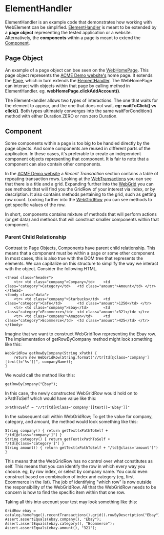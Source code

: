 # ElementHandler
ElementHandler is an example code that demonstrates how working with WebElement can be simplified.  [ElementHandler](https://github.com/mandutree/ElementHandler/blob/master/src/main/java/com/appium/ElementHandler.java)
is meant to be extended by a **page object** representing the tested application or a website.  Alternatively, the
**components** within a page is meant to extend the [Component](https://github.com/mandutree/ElementHandler/blob/master/src/main/java/com/appium/Component.java).

## Page Object
An example of a page object can bee seen on the [WebHomePage](https://github.com/mandutree/AcmePages/blob/master/src/main/java/com/applitools/demo/page/web/WebHomePage.java).
This page object represents the [ACME Demo website's](https://demo.applitools.com/app.html) home page.  It extends
the [Page](https://github.com/mandutree/ElementHandler/blob/master/src/main/java/com/appium/Page.java), which in turn
extends the [ElementHandler](https://github.com/mandutree/ElementHandler/blob/master/src/main/java/com/appium/ElementHandler.java).
The WebHomePage can interact with objects within that page by calling method in ElementHandler.
eg. **webHomePage.clickAddAccount()**.

The ElementHandler allows two types of interactions.  The one that waits for the element to appear, and the one that
does not wait.  **eg: waitToClick() vs click()**.  Both types ultimately converges into the same waitForCondition()
method with either Duration.ZERO or non zero Duration.

## Component
Some components within a page is too big to be handled directly by the page objects.  And some components are reused
in different parts of the application.  In these cases, it's preferable to create an independent component objects
representing that component. It is fair to note that a component can also contain other components.

In the [ACME Demo website](https://demo.applitools.com/app.html) a *Recent Transaction* section contains a table of
repeating transaction rows.  Looking at the [WebTransactions](https://github.com/mandutree/AcmePages/blob/master/src/main/java/com/applitools/demo/component/web/WebTransactions.java)
you can see that there is a title and a grid.  Expanding further into the [WebGrid](https://github.com/mandutree/AcmePages/blob/master/src/main/java/com/applitools/demo/component/web/WebGrid.java)
you can see methods that will find you the GridRow of your interest via index, or by description.  It also contains
methods pertaining to the grid, such as getting row count.  Looking further into the [WebGridRow](https://github.com/mandutree/AcmePages/blob/master/src/main/java/com/applitools/demo/component/web/WebGridRow.java)
you can see methods to get specific values of the row.

In short, components contains mixture of methods that will perform actions (or get data) and methods that will
construct smaller components within that component.

### Parent Child Relationship
Contrast to Page Objects, Components have parent child relationship.  This means that a component must be within a page
or some other component.  In most cases, this is also true with the DOM tree that represents the elements.  We can
capitalize on this structure to simplify the way we interact with the object.  Consider the following HTML.

    <thead class="header">
        <tr> <td class="company">Company</td>    <td class="category">Category</td>   <td class="amount">Amount</td> </tr>
    </thead>
    <tbody class="data">
        <tr> <td class="company">Starbucks</td>  <td class="category">Cafe</td>       <td class="amount">1250</td> </tr>
        <tr> <td class="company">Ebay</td>       <td class="category">Ecommerce</td>  <td class="amount">321</td> </tr>
        <tr> <td class="company">Amazon</td>     <td class="category">Ecommerce</td>  <td class="amount">425</td> </tr>
    </tbody>

Imagine that we want to construct WebGridRow representing the Ebay row.  The implementation of getRowByCompany method
might look something like this:

    WebGridRow getRowByCompany(String xPath) {
        return new WebGridRow(String.format("//tr[td[@class='company'][text()='%s']]", companyName));
    }

We would call the method like this:

    getRowByCompany("Ebay");

In this case, the newly constructed WebGridRow would hold on to xPathToSelf which would have value like this:

    xPathToSelf = "//tr[td[@class='company'][text()='Ebay']]"

In the subsequent call within WebGridRow; To get the value for company, category, and amount, the method would look
something like this:

    String company() { return getText(xPathToSelf + "/td[@class='company']") }
    String category() { return getText(xPathToSelf + "/td[@class='category']") }
    String amount() { return getText(xPathToSelf + "/td[@class='amount']") }

This means that the WebGridRow has no control over what constitutes as self.  This means that you can identify the row
in which every way you choose.  eg, by row index, or select by company name.  You could even construct based on
combination of index and category (eg, first Ecommerce in the list).  The job of identifying "which row" is now outside
the responsibility of the WebGridRow. All that the WebGridRow needs to be concern is how to find the specific item
within that one row.

Taking all this into account your test may look something like this:

    GridRow ebay = catalog.homePage().recentTransactions().grid().rowByDescription("Ebay");
    Assert.assertEquals(ebay.company(), "Ebay");
    Assert.assertEquals(ebay.category(), "Ecommerce");
    Assert.assertEquals(ebay.amount(), "321");
